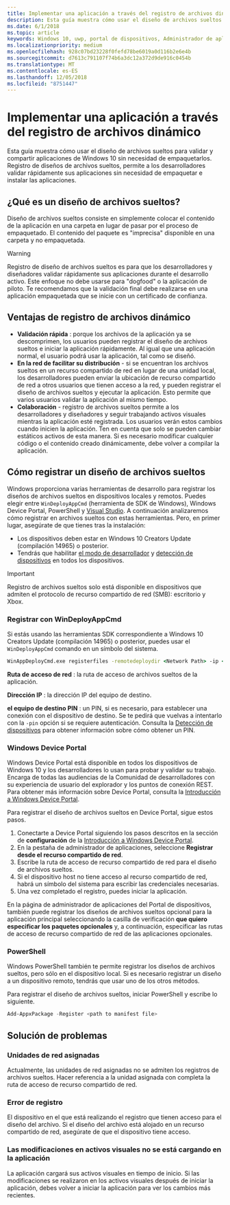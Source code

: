 ```yaml
---
title: Implementar una aplicación a través del registro de archivos dinámico
description: Esta guía muestra cómo usar el diseño de archivos sueltos para validar y compartir aplicaciones de Windows 10 sin necesidad de empaquetarlos.
ms.date: 6/1/2018
ms.topic: article
keywords: Windows 10, uwp, portal de dispositivos, Administrador de aplicaciones, implementación, sdk
ms.localizationpriority: medium
ms.openlocfilehash: 928c07bd23228f0fefd78be6019a0d116b2e6e4b
ms.sourcegitcommit: d7613c791107f74b6a3dc12a372d9de916c0454b
ms.translationtype: MT
ms.contentlocale: es-ES
ms.lasthandoff: 12/05/2018
ms.locfileid: "8751447"
---
```

# <a name="deploy-an-app-through-loose-file-registration"></a>Implementar una aplicación a través del registro de archivos dinámico 

Esta guía muestra cómo usar el diseño de archivos sueltos para validar y compartir aplicaciones de Windows 10 sin necesidad de empaquetarlos. Registro de diseños de archivos sueltos, permite a los desarrolladores validar rápidamente sus aplicaciones sin necesidad de empaquetar e instalar las aplicaciones. 

## <a name="what-is-a-loose-file-layout"></a>¿Qué es un diseño de archivos sueltos?

Diseño de archivos sueltos consiste en simplemente colocar el contenido de la aplicación en una carpeta en lugar de pasar por el proceso de empaquetado. El contenido del paquete es "imprecisa" disponible en una carpeta y no empaquetada. 

> [!WARNING]
> Registro de diseño de archivos sueltos es para que los desarrolladores y diseñadores validar rápidamente sus aplicaciones durante el desarrollo activo. Este enfoque no debe usarse para "dogfood" o la aplicación de piloto. Te recomendamos que la validación final debe realizarse en una aplicación empaquetada que se inicie con un certificado de confianza. 

## <a name="advantages-of-loose-file-registration"></a>Ventajas de registro de archivos dinámico

- **Validación rápida** : porque los archivos de la aplicación ya se descomprimen, los usuarios pueden registrar el diseño de archivos sueltos e iniciar la aplicación rápidamente. Al igual que una aplicación normal, el usuario podrá usar la aplicación, tal como se diseñó. 
- **En la red de facilitar su distribución** - si se encuentran los archivos sueltos en un recurso compartido de red en lugar de una unidad local, los desarrolladores pueden enviar la ubicación de recurso compartido de red a otros usuarios que tienen acceso a la red, y pueden registrar el diseño de archivos sueltos y ejecutar la aplicación. Esto permite que varios usuarios validar la aplicación al mismo tiempo. 
- **Colaboración** - registro de archivos sueltos permite a los desarrolladores y diseñadores y seguir trabajando activos visuales mientras la aplicación esté registrada. Los usuarios verán estos cambios cuando inicien la aplicación. Ten en cuenta que solo se pueden cambiar estáticos activos de esta manera. Si es necesario modificar cualquier código o el contenido creado dinámicamente, debe volver a compilar la aplicación.

## <a name="how-to-register-a-loose-file-layout"></a>Cómo registrar un diseño de archivos sueltos

Windows proporciona varias herramientas de desarrollo para registrar los diseños de archivos sueltos en dispositivos locales y remotos. Puedes elegir entre `WinDeployAppCmd` (herramienta de SDK de Windows), Windows Device Portal, PowerShell y [Visual Studio](https://docs.microsoft.com/windows/uwp/debug-test-perf/deploying-and-debugging-uwp-apps#register-layout-from-network). A continuación analizaremos cómo registrar en archivos sueltos con estas herramientas. Pero, en primer lugar, asegúrate de que tienes tras la instalación:

- Los dispositivos deben estar en Windows 10 Creators Update (compilación 14965) o posterior.
- Tendrás que habilitar [el modo de desarrollador](https://msdn.microsoft.com/windows/uwp/get-started/enable-your-device-for-development) y [detección de dispositivos](https://docs.microsoft.com/en-us/windows/uwp/get-started/enable-your-device-for-development#device-discovery) en todos los dispositivos.

> [!IMPORTANT]
> Registro de archivos sueltos solo está disponible en dispositivos que admiten el protocolo de recurso compartido de red (SMB): escritorio y Xbox. 

### <a name="register-with-windeployappcmd"></a>Registrar con WinDeployAppCmd

Si estás usando las herramientas SDK correspondiente a Windows 10 Creators Update (compilación 14965) o posterior, puedes usar el `WinDeployAppCmd` comando en un símbolo del sistema.

```cmd
WinAppDeployCmd.exe registerfiles -remotedeploydir <Network Path> -ip <IP Address> -pin <target machine PIN>
```

**Ruta de acceso de red** : la ruta de acceso de archivos sueltos de la aplicación.

**Dirección IP** : la dirección IP del equipo de destino.

**el equipo de destino PIN** : un PIN, si es necesario, para establecer una conexión con el dispositivo de destino. Se te pedirá que vuelvas a intentarlo con la `-pin` opción si se requiere autenticación. Consulta la [Detección de dispositivos](https://docs.microsoft.com/windows/uwp/get-started/enable-your-device-for-development#device-discovery) para obtener información sobre cómo obtener un PIN.

### <a name="windows-device-portal"></a>Windows Device Portal

Windows Device Portal está disponible en todos los dispositivos de Windows 10 y los desarrolladores lo usan para probar y validar su trabajo. Encarga de todas las audiencias de la Comunidad de desarrolladores con su experiencia de usuario del explorador y los puntos de conexión REST. Para obtener más información sobre Device Portal, consulta la [Introducción a Windows Device Portal](device-portal.md).

Para registrar el diseño de archivos sueltos en Device Portal, sigue estos pasos.

1. Conectarte a Device Portal siguiendo los pasos descritos en la sección de **configuración** de la [Introducción a Windows Device Portal](device-portal.md).
1. En la pestaña de administrador de aplicaciones, seleccione **Registrar desde el recurso compartido de red**.
1. Escribe la ruta de acceso de recurso compartido de red para el diseño de archivos sueltos. 
1. Si el dispositivo host no tiene acceso al recurso compartido de red, habrá un símbolo del sistema para escribir las credenciales necesarias.
1. Una vez completado el registro, puedes iniciar la aplicación.

En la página de administrador de aplicaciones del Portal de dispositivos, también puede registrar los diseños de archivos sueltos opcional para la aplicación principal seleccionando la casilla de verificación **que quiero especificar los paquetes opcionales** y, a continuación, especificar las rutas de acceso de recurso compartido de red de las aplicaciones opcionales. 

### <a name="powershell"></a>PowerShell 

Windows PowerShell también te permite registrar los diseños de archivos sueltos, pero sólo en el dispositivo local. Si es necesario registrar un diseño a un dispositivo remoto, tendrás que usar uno de los otros métodos. 

Para registrar el diseño de archivos sueltos, iniciar PowerShell y escribe lo siguiente.

```PowerShell
Add-AppxPackage -Register <path to manifest file>
```

## <a name="troubleshooting"></a>Solución de problemas

### <a name="mapped-network-drives"></a>Unidades de red asignadas
Actualmente, las unidades de red asignadas no se admiten los registros de archivos sueltos. Hacer referencia a la unidad asignada con completa la ruta de acceso de recurso compartido de red.

### <a name="registration-failure"></a>Error de registro
El dispositivo en el que está realizando el registro que tienen acceso para el diseño del archivo. Si el diseño del archivo está alojado en un recurso compartido de red, asegúrate de que el dispositivo tiene acceso. 

### <a name="modifications-to-visual-assets-arent-being-loaded-in-the-app"></a>Las modificaciones en activos visuales no se está cargando en la aplicación 
La aplicación cargará sus activos visuales en tiempo de inicio. Si las modificaciones se realizaron en los activos visuales después de iniciar la aplicación, debes volver a iniciar la aplicación para ver los cambios más recientes.